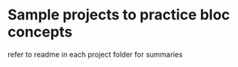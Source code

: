 ﻿# Sample projects to practice bloc concepts  
 refer to readme in each project folder for summaries 
